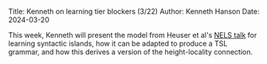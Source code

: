 Title: Kenneth on learning tier blockers (3/22)
Author: Kenneth Hanson
Date: 2024-03-20

This week, Kenneth will present the model from Heuser et al's [NELS talk](https://nels54.mit.edu/sites/default/files/documents/heuser-martinez-yang.pdf) for learning syntactic islands, how it can be adapted to produce a TSL grammar, and how this derives a version of the height-locality connection.
